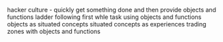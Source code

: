 hacker culture - quickly get something done and then provide objects and functions
ladder following first whle task using objects and functions
objects as situated concepts
situated concepts as experiences
trading zones with objects and functions